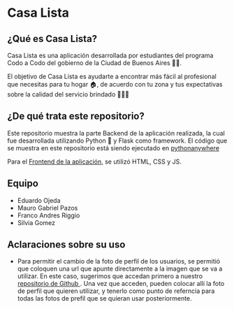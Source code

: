 # Casa Lista
## ¿Qué es Casa Lista?
Casa Lista es una aplicación desarrollada por estudiantes del programa Codo a Codo del gobierno de la Ciudad de Buenos Aires 🧑‍💻.

El objetivo de Casa Lista es ayudarte a encontrar más fácil al profesional que necesitas para tu hogar 🏠, de acuerdo con tu zona y tus expectativas sobre la calidad del servicio brindado 👩‍🏭👷

## ¿De qué trata este repositorio?
Este repositorio muestra la parte Backend de la aplicación realizada, la cual fue desarrollada utilizando Python 🐍 y Flask como framework. El código que se muestra en este repositorio está siendo ejecutado en <a href="https://fraanbat.pythonanywhere.com/" rel="nofollow noreferrer">pythonanywhere</a>

Para el <a href="https://github.com/FraanBat/CasaListaCaC" rel="nofollow noreferrer">Frontend de la aplicación,</a> se utilizó HTML, CSS y JS.

## Equipo
- Eduardo Ojeda
- Mauro Gabriel Pazos
- Franco Andres Riggio
- Silvia Gomez

## Aclaraciones sobre su uso
- Para permitir el cambio de la foto de perfil de los usuarios, se permitió que coloquen una url que apunte directamente a la imagen que se va a utilizar. En este caso, sugerimos que accedan primero a nuestro <a href="https://github.com/FraanBat/imagenesCaC" rel="nofollow noreferrer"> repositorio de Github </a>. Una vez que acceden, pueden colocar allí la foto de perfil que quieren utilizar, y tenerlo como punto de referncia para todas las fotos de prefil que se quieran usar posteriormente.